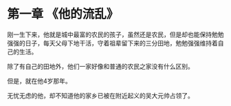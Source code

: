 # 第一章      《他的流乱》

刚一生下来，他就是城中最富的农民的孩子，虽然还是农民，但是却也能保持勉勉强强的日子，每天父母下地干活，守着祖辈留下来的三分田地，勉勉强强维持着自己的生活。

除了有自己的田地外，他们一家好像和普通的农民之家没有什么区别。

但是，就在他4岁那年。

无忧无虑的他，却不知道他的家乡已被在附近起义的吴大元帅占领了。

